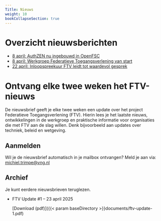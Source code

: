 ```yaml
---
Title: Nieuws
weight: 10
bookCollapseSection: true
---
```


# Overzicht nieuwsberichten

- [8 april: AuthZEN nu ingebouwd in OpenFSC](20250408authzeninopenfsc)
- [8 april: Werkgroep Federatieve Toegangsverlening van start](20250408werkgroepvanstart)
- [22 april: Inloopspreekuur FTV leidt tot waardevol gesprek](20250422inloopspreekuur) 

# Ontvang elke twee weken het FTV-nieuws

De nieuwsbrief geeft je elke twee weken een update over het project Federatieve Toegangsverlening (FTV). Hierin lees je het laatste nieuws, ontwikkelingen in de werkgroep en praktische informatie voor organisaties die met FTV aan de slag willen. Denk bijvoorbeeld aan updates over techniek, beleid en wetgeving.

## Aanmelden

Wil je de nieuwsbrief automatisch in je mailbox ontvangen? Meld je aan via:
michiel.trimpe@vng.nl

## Archief

Je kunt eerdere nieuwsbrieven teruglezen.

- FTV Update #1 – 23 april 2025
  
  [Download (pdf)]({{< param baseDirectory >}}documents/ftv-update-1.pdf)